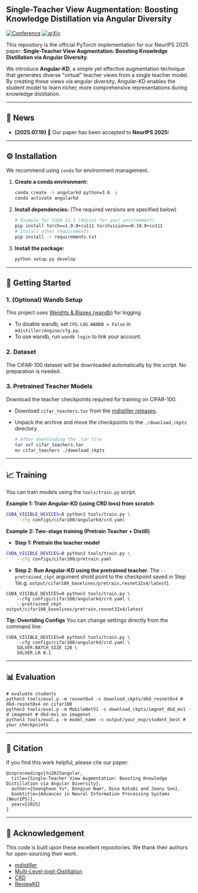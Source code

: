 ## Single-Teacher View Augmentation: Boosting Knowledge Distillation via Angular Diversity

[![Conference](https://img.shields.io/badge/NeurIPS-2025-blue.svg)](https://neurips.cc/virtual/2025/poster/118239)
[![arXiv](https://img.shields.io/badge/arXiv-Coming%20Soon-b31b1b.svg)](https://arxiv.org/abs/<TODO:_ADD_LINK>)

This repository is the official PyTorch implementation for our NeurIPS 2025 paper: **Single-Teacher View Augmentation: Boosting Knowledge Distillation via Angular Diversity**.

We introduce **Angular-KD**, a simple yet effective augmentation technique that generates diverse "virtual" teacher views from a single teacher model. By creating these views via angular diversity, Angular-KD enables the student model to learn richer, more comprehensive representations during knowledge distillation.

---

## 📣 News
* **[2025.07.19]** 🚀 Our paper has been accepted to **NeurIPS 2025**!

---

## ⚙️ Installation

We recommend using `conda` for environment management.

1.  **Create a conda environment:**
    ```bash
    conda create -n angularkd python=3.6 -y
    conda activate angularkd
    ```

2.  **Install dependencies:**
    (The required versions are specified below)
    ```bash
    # Example for CUDA 11.1 (Adjust for your environment)
    pip install torch==1.9.0+cu111 torchvision==0.10.0+cu111 
    # Install other requirements
    pip install -r requirements.txt
    ```

3.  **Install the package:**
    ```bash
    python setup.py develop
    ```

---

## 🚀 Getting Started

### 1. (Optional) Wandb Setup

This project uses [Weights & Biases (wandb)](https://wandb.ai/home) for logging.

* To disable wandb, set `CFG.LOG.WANDB = False` in `mdistiller/engine/cfg.py`.
* To use wandb, run `wandb login` to link your account.

### 2. Dataset

The CIFAR-100 dataset will be downloaded automatically by the script. No preparation is needed.

### 3. Pretrained Teacher Models

Download the teacher checkpoints required for training on CIFAR-100.

* Download `cifar_teachers.tar` from the [mdistiller releases](https://github.com/megvii-research/mdistiller/releases/tag/checkpoints).
* Unpack the archive and move the checkpoints to the `./download_ckpts` directory.

    ```bash
    # After downloading the .tar file
    tar xvf cifar_teachers.tar
    mv cifar_teachers ./download_ckpts
    ```

---

## 📈 Training

You can train models using the `tools/train.py` script.

**Example 1: Train Angular-KD (using CRD loss) from scratch**

```bash
CUDA_VISIBLE_DEVICES=0 python3 tools/train.py \
    --cfg configs/cifar100/angularkd/crd.yaml
```

**Example 2: Two-stage training (Pretrain Teacher + Distill)**

- **Step 1: Pretrain the teacher model**
```bash
CUDA_VISIBLE_DEVICES=0 python3 tools/train.py \
    --cfg configs/cifar100/pretrain.yaml
```

- **Step 2: Run Angular-KD using the pretrained teacher.** The ```--pretrained_ckpt``` argument shold point to the checkpoint saved in Step 1(e.g. ```output/cifar100_baselines/pretrain,resnet32x4/latest```).
```
CUDA_VISIBLE_DEVICES=0 python3 tools/train.py \
    --cfg configs/cifar100/angularkd/crd.yaml \
    --pretrained_ckpt output/cifar100_baselines/pretrain,resnet32x4/latest
```

**Tip: Overriding Configs**
You can change settings directly from the command line:
```
CUDA_VISIBLE_DEVICES=0 python3 tools/train.py \
    --cfg configs/cifar100/angularkd/crd.yaml \
    SOLVER.BATCH_SIZE 128 \
    SOLVER.LR 0.1
```


---
## 📊 Evaluation
```
# evaluate students
python3 tools/eval.p -m resnet8x4 -c download_ckpts/dkd_resnet8x4 # dkd-resnet8x4 on cifar100
python3 tools/eval.p -m MobileNetV1 -c download_ckpts/imgnet_dkd_mv1 -d imagenet # dkd-mv1 on imagenet
python3 tools/eval.p -m model_name -c output/your_exp/student_best # your checkpoints
```

---
## 📜 Citation
If you find this work helpful, please cite our paper:


```
@inproceedings{Yu2025angular,
  title={Single-Teacher View Augmentation: Boosting Knowledge Distillation via Angular Diversity},
  author={Seonghoon Yu*, Dongjun Nam*, Dina Katabi and Jeany Son},
  booktitle={Advances in Neural Information Processing Systems (NeurIPS)},
  year={2025}
}
```

---
## 🙏 Acknowledgement
This code is built upon these excellent repositories. We thank their authors for open-sourcing their work.
- [mdistiller](https://github.com/megvii-research/mdistiller)
- [Multi-Level-logit-Distillation](https://github.com/Jin-Ying/Multi-Level-Logit-Distillation)
- [CRD](https://github.com/HobbitLong/RepDistiller)
-  [ReviewKD](https://github.com/dvlab-research/ReviewKD)

